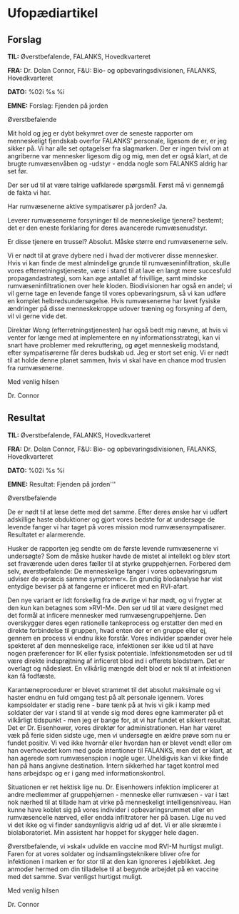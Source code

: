 # Ufopædiartikel

## Forslag

**TIL:** Øverstbefalende, FALANKS, Hovedkvarteret

**FRA:** Dr. Dolan Connor, F&U: Bio- og opbevaringsdivisionen, FALANKS,
Hovedkvarteret

**DATO:** %02i %s %i

**EMNE:** Forslag: Fjenden på jorden

Øverstbefalende

Mit hold og jeg er dybt bekymret over de seneste rapporter om
menneskeligt fjendskab overfor FALANKS' personale, ligesom de er, er jeg
sikker på. Vi har alle set optagelser fra slagmarken. Der er ingen tvivl
om at angriberne var mennesker ligesom dig og mig, men det er også
klart, at de brugte rumvæsenvåben og -udstyr - endda nogle som FALANKS
aldrig har set før.

Der ser ud til at være talrige uafklarede spørgsmål. Først må vi
gennemgå de fakta vi har.

Har rumvæsenerne aktive sympatisører på jorden? Ja.

Leverer rumvæsenerne forsyninger til de menneskelige tjenere? bestemt;
det er den eneste forklaring for deres avancerede rumvæsenudstyr.

Er disse tjenere en trussel? Absolut. Måske større end rumvæsenerne
selv.

Vi er nødt til at grave dybere ned i hvad der motiverer disse mennesker.
Hvis vi kan finde de mest almindelige grunde til rumvæseninfiltration,
skulle vores efterretningstjeneste, være i stand til at lave en langt
mere succesfuld propagandastrategi, som kan øge antallet af frivillige,
samt mindske rumvæseninfiltrationen over hele kloden. Biodivisionen har
også en andel; vi vil gerne tage en levende fange til vores
opbevaringsrum, så vi kan udføre en komplet helbredsundersøgelse. Hvis
rumvæsenerne har lavet fysiske ændringer på disse menneskekroppe udover
træning og forsyning af dem, vil vi gerne vide det.

Direktør Wong (efterretningstjenesten) har også bedt mig nævne, at hvis
vi venter for længe med at implementere en ny informationsstrategi, kan
vi snart have problemer med rekruttering, og øget menneskelig modstand,
efter sympatisørerne får deres budskab ud. Jeg er stort set enig. Vi er
nødt til at holde denne planet sammen, hvis vi skal have en chance mod
truslen fra rumvæsenerne.

Med venlig hilsen

Dr. Connor

## Resultat

**TIL:** Øverstbefalende, FALANKS, Hovedkvarteret

**FRA:** Dr. Dolan Connor, F&U: Bio- og opbevaringsdivisionen, FALANKS,
Hovedkvarteret

**DATO:** %02i %s %i

**EMNE:** Resultat: Fjenden på jorden'''

Øverstbefalende

De er nødt til at læse dette med det samme. Efter deres ønske har vi
udført adskillige haste obduktioner og gjort vores bedste for at
undersøge de levende fanger vi har taget på vores mission mod
rumvæsensympatisører. Resultatet er alarmerende.

Husker de rapporten jeg sendte om de første levende rumvæsenerne vi
undersøgte? Som de måske husker havde de mistet al intellekt og blev
stort set fraværende uden deres fæller til at styrke gruppehjernen.
Forbered dem selv, øverstbefalende: De menneskelige fanger i vores
opbevaringsrum udviser de »præcis samme symptomer«. En grundig
blodanalyse har vist entydige beviser på at fangerne er inficeret med en
RVI-afart.

Den nye variant er lidt forskellig fra de øvrige vi har mødt, og vi
frygter at den kun kan betagnes som »RVI-M«. Den ser ud til at være
designet med det formål at inficere mennesker med rumvæsengruppehjerne.
Den overskygger deres egen rationelle tankeprocess og erstatter den med
en direkte forbindelse til gruppen, hvad enten der er en gruppe eller
ej, gennem en process vi endnu ikke forstår. Vores individer spænder
over hele spekteret af den menneskelige race, infektionen ser ikke ud
til at have nogen præferencer for IK eller fysisk potentiale.
Infektionsmetoden ser ud til være direkte indsprøjtning af inficeret
blod ind i offerets blodstrøm. Det er overlagt og nådesløst. En
vilkårlig mængde delt blod er nok til at infektionen kan få fodfæste.

Karantæneprocedurer er blevet strammet til det absolut maksimale og vi
haster endnu en fuld omgang test på alt personale igennem. Vores
kampsoldater er stadig rene - bare tænk på at hvis vi gik i kamp med
soldater der var i stand til at vende sig mod deres egne kammerater på
et vilkårligt tidspunkt - men jeg er bange for, at vi har fundet et
sikkert resultat. Det er Dr. Eisenhower, vores direktør for
administrationen. Han har været væk på ferie siden sidste uge, men vi
undersøgte en ældre prøve som nu er fundet positiv. Vi ved ikke hvornår
eller hvordan han er blevet vendt eller om han overhovedet kom med gode
intentioner til FALANKS, men det er klart, at han agerede som
rumvæsenspion i nogle uger. Uheldigvis kan vi ikke finde han på hans
angivne destination. Intern sikkerhed har taget kontrol med hans
arbejdspc og er i gang med informationskontrol.

Situationen er ret hektisk lige nu. Dr. Eisenhowers infektion implicerer
at andre medlemmer af gruppehjernen - menneske eller rumvæsen - var i
tæt nok nærhed til at tillade ham at virke på menneskeligt
intelligensniveau. Han kunne have koblet sig på vores individer i
opbevaringsrummet eller en rumvæsencelle nærved, eller endda
infiltratorer her på basen. Lige nu ved vi det ikke og vi finder
sandsynligvis aldrig ud af det. Vi er alle skræmte i biolaboratoriet.
Min assistent har hoppet for skygger hele dagen.

Øverstbefalende, vi »skal« udvikle en vaccine mod RVI-M hurtigst muligt.
Faren for at vores soldater og indsamlingsteknikere bliver ofre for
infektionen i marken er for stor til at den kan ignoreres i øjeblikket.
Jeg anmoder hermed om din tilladelse til at begynde arbejdet på en
vaccine med det samme. Svar venligst hurtigst muligt.

Med venlig hilsen

Dr. Connor